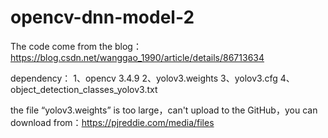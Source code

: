 # opencv-dnn-model-2
The code come from the blog：https://blog.csdn.net/wanggao_1990/article/details/86713634

dependency：
1、opencv 3.4.9
2、yolov3.weights
3、yolov3.cfg
4、object_detection_classes_yolov3.txt

the file “yolov3.weights” is too large，can't upload to the GitHub，you can download from：https://pjreddie.com/media/files
